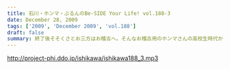 ```yaml
---
title: 石川・ホンマ・ぶるんのBe-SIDE Your Life! vol.188-3
date: December 28, 2009
tags: ['2009', 'December 2009', 'vol.188']
draft: false
summary: 終了後そそくさとお三方はお稽古へ。そんなお稽古用のホンマさんの高校生時代から使い込んだ名器を見せてもらいました。物持ちイイネ。NAMAE
---
```


http://project-phi.ddo.jp/ishikawa/ishikawa188_3.mp3